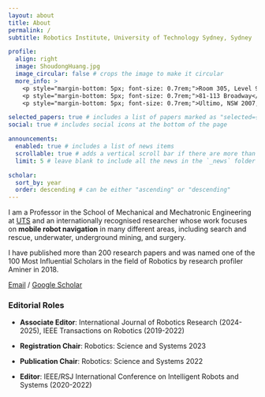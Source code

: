 ```yaml
---
layout: about
title: About
permalink: /
subtitle: Robotics Institute, University of Technology Sydney, Sydney

profile:
  align: right
  image: ShoudongHuang.jpg
  image_circular: false # crops the image to make it circular
  more_info: >
    <p style="margin-bottom: 5px; font-size: 0.7rem;">Room 305, Level 9, Building 11</p>
    <p style="margin-bottom: 5px; font-size: 0.7rem;">81-113 Broadway</p>
    <p style="margin-bottom: 5px; font-size: 0.7rem;">Ultimo, NSW 2007, Australia</p>

selected_papers: true # includes a list of papers marked as "selected={true}"
social: true # includes social icons at the bottom of the page

announcements:
  enabled: true # includes a list of news items
  scrollable: true # adds a vertical scroll bar if there are more than 3 news items
  limit: 5 # leave blank to include all the news in the `_news` folder

scholar:
  sort_by: year
  order: descending # can be either "ascending" or "descending"
---
```


I am a Professor in the School of Mechanical and Mechatronic Engineering at [UTS](https://www.uts.edu.au/) and an internationally recognised researcher whose work focuses on **mobile robot navigation** in many different areas, including search and rescue, underwater, underground mining, and surgery.

I have published more than 200 research papers and was named one of the 100 Most Influential Scholars in the field of Robotics by research profiler Aminer in 2018. 

[Email](mailto:Shoudong.Huang@uts.edu.au) / [Google Scholar](https://scholar.google.com/citations?user=DMsPWz0AAAAJ&hl=en&oi=ao)

### Editorial Roles

- **Associate Editor**: International Journal of Robotics Research (2024-2025), IEEE Transactions on Robotics (2019-2022)

- **Registration Chair**: Robotics: Science and Systems 2023

- **Publication Chair**: Robotics: Science and Systems 2022

- **Editor**: IEEE/RSJ International Conference on Intelligent Robots and Systems (2020-2022)

